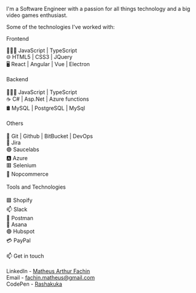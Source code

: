 I'm a Software Engineer with a passion for all things technology and a big video games enthusiast.

Some of the technologies I've worked with:

Frontend

👨🏻‍💻 JavaScript | TypeScript <br>
🌐 HTML5 | CSS3 | JQuery <br>
🖥️ React | Angular | Vue | Electron <br>
 <br>
Backend <br>
 <br>
👨🏻‍💻 JavaScript | TypeScript <br>
☕ C# | Asp.Net | Azure functions <br>
🛢️ MySQL | PostgreSQL | MySql <br>
 <br>
Others <br>
 <br>
🔳 Git | Github | BitBucket | DevOps <br>
📓 Jira <br>
🟣 Saucelabs <br>
🅰️ Azure <br>
🟥 Selenium <br>
🛒 Nopcommerce <br>
 <br>
Tools and Technologies <br>
 <br>
🟪 Shopify <br>
📫 Slack <br>
🔳 Postman <br>
📓 Asana <br>
🟣 Hubspot <br>
💳 PayPal <br>
 <br>
 📫 Get in touch <br>
  <br>
LinkedIn - <a href="https://www.linkedin.com/in/matheus-arthur-fachin-77a951127/">Matheus Arthur Fachin</a>   <br>
Email - <a href="mailto:fachin.matheus@gmail.com">fachin.matheus@gmail.com</a>  <br>
CodePen - <a href="https://codepen.io/rashakuka">Rashakuka</a>   <br>
